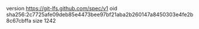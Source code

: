 version https://git-lfs.github.com/spec/v1
oid sha256:2c7725afe09deb85e4473bee97bf21aba2b260147a8450303e4fe2b8c67cbffa
size 1242

